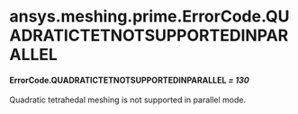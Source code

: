 # ansys.meshing.prime.ErrorCode.QUADRATICTETNOTSUPPORTEDINPARALLEL



#### ErrorCode.QUADRATICTETNOTSUPPORTEDINPARALLEL *= 130*

Quadratic tetrahedal meshing is not supported in parallel mode.

<!-- !! processed by numpydoc !! -->
